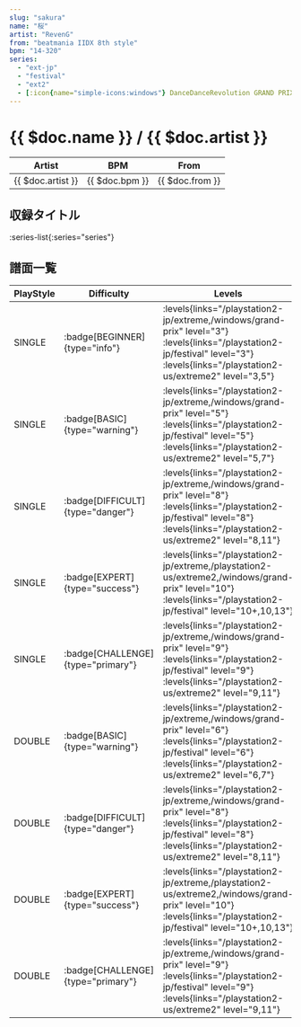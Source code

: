 ```yaml
---
slug: "sakura"
name: "桜"
artist: "RevenG"
from: "beatmania IIDX 8th style"
bpm: "14-320"
series:
  - "ext-jp"
  - "festival"
  - "ext2"
  - [:icon{name="simple-icons:windows"} DanceDanceRevolution GRAND PRIX](/windows/grand-prix)
---
```


# {{ $doc.name }} / {{ $doc.artist }}

|Artist|BPM|From|
|------|---|----|
|{{ $doc.artist }}|{{ $doc.bpm }}|{{ $doc.from }}|

## 収録タイトル

:series-list{:series="series"}

## 譜面一覧

|PlayStyle|Difficulty|Levels|Notes|Movie|
|---------|----------|------|-----|-----|
|SINGLE| :badge[BEGINNER]{type="info"}| :levels{links="/playstation2-jp/extreme,/windows/grand-prix" level="3"} :levels{links="/playstation2-jp/festival" level="3"}  :levels{links="/playstation2-us/extreme2" level="3,5"}|160/0||
|SINGLE| :badge[BASIC]{type="warning"}| :levels{links="/playstation2-jp/extreme,/windows/grand-prix" level="5"} :levels{links="/playstation2-jp/festival" level="5"}  :levels{links="/playstation2-us/extreme2" level="5,7"}|228/7||
|SINGLE| :badge[DIFFICULT]{type="danger"}| :levels{links="/playstation2-jp/extreme,/windows/grand-prix" level="8"} :levels{links="/playstation2-jp/festival" level="8"}  :levels{links="/playstation2-us/extreme2" level="8,11"}|345/3||
|SINGLE| :badge[EXPERT]{type="success"}| :levels{links="/playstation2-jp/extreme,/playstation2-us/extreme2,/windows/grand-prix" level="10"} :levels{links="/playstation2-jp/festival" level="10+,10,13"}|446/1||
|SINGLE| :badge[CHALLENGE]{type="primary"}| :levels{links="/playstation2-jp/extreme,/windows/grand-prix" level="9"} :levels{links="/playstation2-jp/festival" level="9"}  :levels{links="/playstation2-us/extreme2" level="9,11"}|356/1||
|DOUBLE| :badge[BASIC]{type="warning"}| :levels{links="/playstation2-jp/extreme,/windows/grand-prix" level="6"} :levels{links="/playstation2-jp/festival" level="6"}  :levels{links="/playstation2-us/extreme2" level="6,7"}|226/9||
|DOUBLE| :badge[DIFFICULT]{type="danger"}| :levels{links="/playstation2-jp/extreme,/windows/grand-prix" level="8"} :levels{links="/playstation2-jp/festival" level="8"}  :levels{links="/playstation2-us/extreme2" level="8,11"}|317/6||
|DOUBLE| :badge[EXPERT]{type="success"}| :levels{links="/playstation2-jp/extreme,/playstation2-us/extreme2,/windows/grand-prix" level="10"} :levels{links="/playstation2-jp/festival" level="10+,10,13"}|438/1||
|DOUBLE| :badge[CHALLENGE]{type="primary"}| :levels{links="/playstation2-jp/extreme,/windows/grand-prix" level="9"} :levels{links="/playstation2-jp/festival" level="9"}  :levels{links="/playstation2-us/extreme2" level="9,11"}|352/1||
